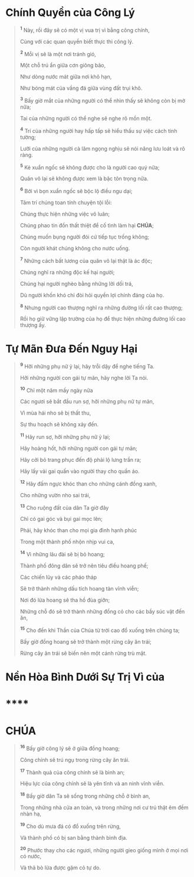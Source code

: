 # Chính Quyền của Công Lý

> <sup><b>1</b></sup> Này, rồi đây sẽ có một vị vua trị vì bằng công chính,
>
> Cùng với các quan quyền biết thực thi công lý.
>
> <sup><b>2</b></sup> Mỗi vị sẽ là một nơi tránh gió,
>
> Một chỗ trú ẩn giữa cơn giông bão,
>
> Như dòng nước mát giữa nơi khô hạn,
>
> Như bóng mát của vầng đá giữa vùng đất trụi khô.
>
> <sup><b>3</b></sup> Bấy giờ mắt của những người có thể nhìn thấy sẽ không còn bị mờ nữa;
>
> Tai của những người có thể nghe sẽ nghe rõ mồn một.
>
> <sup><b>4</b></sup> Trí của những người hay hấp tấp sẽ hiểu thấu sự việc cách tinh tường;
>
> Lưỡi của những người cà lăm ngọng nghịu sẽ nói năng lưu loát và rõ ràng.
>
> <sup><b>5</b></sup> Kẻ xuẩn ngốc sẽ không được cho là người cao quý nữa;
>
> Quân vô lại sẽ không được xem là bậc tôn trọng nữa.
>
> <sup><b>6</b></sup> Bởi vì bọn xuẩn ngốc sẽ bộc lộ điều ngu dại;
>
> Tâm trí chúng toan tính chuyện tội lỗi:
>
> Chúng thực hiện những việc vô luân;
>
> Chúng phao tin đồn thất thiệt để cố tình làm hại **CHÚA**;
>
> Chúng muốn bụng người đói cứ tiếp tục trống không;
>
> Còn người khát chúng không cho nước uống.
>
> <sup><b>7</b></sup> Những cách bất lương của quân vô lại thật là ác độc;
>
> Chúng nghĩ ra những độc kế hại người;
>
> Chúng hại người nghèo bằng những lời dối trá,
>
> Dù người khốn khó chỉ đòi hỏi quyền lợi chính đáng của họ.
>
> <sup><b>8</b></sup> Nhưng người cao thượng nghĩ ra những đường lối rất cao thượng;
>
> Rồi họ giữ vững lập trường của họ để thực hiện những đường lối cao thượng ấy.

# Tự Mãn Đưa Đến Nguy Hại

> <sup><b>9</b></sup> Hỡi những phụ nữ ỷ lại, hãy trỗi dậy để nghe tiếng Ta.
>
> Hỡi những người con gái tự mãn, hãy nghe lời Ta nói.
>
> <sup><b>10</b></sup> Chỉ một năm mấy ngày nữa
>
> Các ngươi sẽ bắt đầu run sợ, hỡi những phụ nữ tự mãn,
>
> Vì mùa hái nho sẽ bị thất thu,
>
> Sự thu hoạch sẽ không xảy đến.
>
> <sup><b>11</b></sup> Hãy run sợ, hỡi những phụ nữ ỷ lại;
>
> Hãy hoảng hốt, hỡi những người con gái tự mãn;
>
> Hãy cởi bỏ trang phục đến độ phải lộ lưng trần ra;
>
> Hãy lấy vải gai quấn vào người thay cho quần áo.
>
> <sup><b>12</b></sup> Hãy đấm ngực khóc than cho những cánh đồng xanh,
>
> Cho những vườn nho sai trái,
>
> <sup><b>13</b></sup> Cho ruộng đất của dân Ta giờ đây
>
> Chỉ có gai góc và bụi gai mọc lên;
>
> Phải, hãy khóc than cho mọi gia đình hạnh phúc
>
> Trong một thành phố nhộn nhịp vui ca,
>
> <sup><b>14</b></sup> Vì những lâu đài sẽ bị bỏ hoang;
>
> Thành phố đông dân sẽ trở nên tiêu điều hoang phế;
>
> Các chiến lũy và các pháo tháp
>
> Sẽ trở thành những dấu tích hoang tàn vĩnh viễn;
>
> Nơi đó lừa hoang sẽ tha hồ đùa giỡn;
>
> Những chỗ đó sẽ trở thành những đồng cỏ cho các bầy súc vật đến ăn,
>
> <sup><b>15</b></sup> Cho đến khi Thần của Chúa từ trời cao đổ xuống trên chúng ta;
>
> Bấy giờ đồng hoang sẽ trở thành một rừng cây ăn trái;
>
> Rừng cây ăn trái sẽ biến nên một cánh rừng trù mật.

# Nền Hòa Bình Dưới Sự Trị Vì của

# ****

# CHÚA

> <sup><b>16</b></sup> Bấy giờ công lý sẽ ở giữa đồng hoang;
>
> Công chính sẽ trú ngụ trong rừng cây ăn trái.
>
> <sup><b>17</b></sup> Thành quả của công chính sẽ là bình an;
>
> Hiệu lực của công chính sẽ là yên tĩnh và an ninh vĩnh viễn.
>
> <sup><b>18</b></sup> Bấy giờ dân Ta sẽ sống trong những chỗ ở bình an,
>
> Trong những nhà cửa an toàn, và trong những nơi cư trú thật êm đềm nhàn hạ,
>
> <sup><b>19</b></sup> Cho dù mưa đá có đổ xuống trên rừng,
>
> Và thành phố có bị san bằng thành bình địa.
>
> <sup><b>20</b></sup> Phước thay cho các ngươi, những người gieo giống mình ở mọi nơi có nước,
>
> Và thả bò lừa được gặm cỏ tự do.